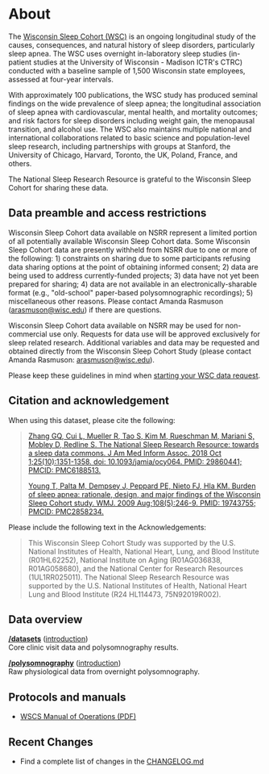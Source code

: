 # About

The [Wisconsin Sleep Cohort (WSC)](https://pophealth.wisc.edu/research/the-wisconsin-sleep-cohort/) is an ongoing longitudinal study of the causes, consequences, and natural history of sleep disorders, particularly sleep apnea. The WSC uses overnight in-laboratory sleep studies (in-patient studies at the University of Wisconsin - Madison ICTR's CTRC) conducted with a baseline sample of 1,500 Wisconsin state employees, assessed at four-year intervals.

With approximately 100 publications, the WSC study has produced seminal findings on the wide prevalence of sleep apnea; the longitudinal association of sleep apnea with cardiovascular, mental health, and mortality outcomes; and risk factors for sleep disorders including weight gain, the menopausal transition, and alcohol use. The WSC also maintains multiple national and international collaborations related to basic science and population-level sleep research, including partnerships with groups at Stanford, the University of Chicago, Harvard, Toronto, the UK, Poland, France, and others.

The National Sleep Research Resource is grateful to the Wisconsin Sleep Cohort for sharing these data.

## Data preamble and access restrictions

Wisconsin Sleep Cohort data available on NSRR represent a limited portion of all potentially available Wisconsin Sleep Cohort data. Some Wisconsin Sleep Cohort data are presently withheld from NSRR due to one or more of the following: 1) constraints on sharing due to some participants refusing data sharing options at the point of obtaining informed consent; 2) data are being used to address currently-funded projects; 3) data have not yet been prepared for sharing; 4) data are not available in an electronically-sharable format (e.g., "old-school" paper-based polysomnographic recordings); 5) miscellaneous other reasons. Please contact Amanda Rasmuson (arasmuson@wisc.edu) if there are questions.  
 
Wisconsin Sleep Cohort data available on NSRR may be used for non-commercial use only. Requests for data use will be approved exclusively for sleep related research. Additional variables and data may be requested and obtained directly from the Wisconsin Sleep Cohort Study (please contact Amanda Rasmuson: arasmuson@wisc.edu).

Please keep these guidelines in mind when [starting your WSC data request](https://sleepdata.org/data/requests/wsc/start).

## Citation and acknowledgement

When using this dataset, please cite the following:

> [Zhang GQ, Cui L, Mueller R, Tao S, Kim M, Rueschman M, Mariani S, Mobley D, Redline S. The National Sleep Research Resource: towards a sleep data commons. J Am Med Inform Assoc. 2018 Oct 1;25(10):1351-1358. doi: 10.1093/jamia/ocy064. PMID: 29860441; PMCID: PMC6188513.](https://pubmed.ncbi.nlm.nih.gov/29860441/)
>
> [Young T, Palta M, Dempsey J, Peppard PE, Nieto FJ, Hla KM. Burden of sleep apnea: rationale, design, and major findings of the Wisconsin Sleep Cohort study. WMJ. 2009 Aug;108(5):246-9. PMID: 19743755; PMCID: PMC2858234.](https://pubmed.ncbi.nlm.nih.gov/19743755/)

Please include the following text in the Acknowledgements:

> This Wisconsin Sleep Cohort Study was supported by the U.S. National Institutes of Health, National Heart, Lung, and Blood Institute (R01HL62252), National Institute on Aging (R01AG036838, R01AG058680), and the National Center for Research Resources (1UL1RR025011). The National Sleep Research Resource was supported by the U.S. National Institutes of Health, National Heart Lung and Blood Institute (R24 HL114473, 75N92019R002).

## Data overview

**[/datasets](:files_path:/datasets)** ([introduction](:pages_path:/dataset-introduction.md)) <br/> Core clinic visit data and polysomnography results.

**[/polysomnography](:files_path:/polysomnography)** ([introduction](:pages_path:/polysomnography-introduction.md)) <br/> Raw physiological data from overnight polysomnography.

## Protocols and manuals

- [WSCS Manual of Operations (PDF)](:files_path:/documentation/WSCS_Manual_of_Operations.pdf)

## Recent Changes

- Find a complete list of changes in the [CHANGELOG.md](:pages_path:/CHANGELOG.md)
